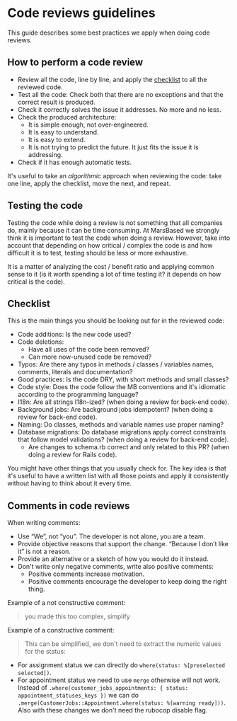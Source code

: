 # Code reviews guidelines

This guide describes some best practices we apply when doing code reviews.

## How to perform a code review

* Review all the code, line by line, and apply the [checklist](#checklist) to all the reviewed code.
* Test all the code: Check both that there are no exceptions and that the correct result is produced.
* Check it correctly solves the issue it addresses. No more and no less.
* Check the produced architecture:
  * It is simple enough, not over-engineered.
  * It is easy to understand.
  * It is easy to extend.
  * It is not trying to predict the future. It just fits the issue it is addressing.
* Check if it has enough automatic tests.

It's useful to take an *algorithmic* approach when reviewing the code: take one line, apply the checklist, move the next, and repeat.

## Testing the code

Testing the code while doing a review is not something that all companies do, mainly because it can be time consuming. At MarsBased we strongly think it is important to test the code when doing a review. However, take into account that depending on how critical / complex the code is and how difficult it is to test, testing should be less or more exhaustive.

It is a matter of analyzing the cost / benefit ratio and applying common sense to it (is it worth spending a lot of time testing it? it depends on how critical is the code).

## Checklist

This is the main things you should be looking out for in the reviewed code:

* Code additions: Is the new code used?
* Code deletions:
  * Have all uses of the code been removed?
  * Can more now-unused code be removed?
* Typos: Are there any typos in methods / classes / variables names, comments, literals and documentation?
* Good practices: Is the code DRY, with short methods and small classes?
* Code style: Does the code follow the MB conventions and it's idiomatic according to the programming language?
* I18n: Are all strings I18n-ized? (when doing a review for back-end code).
* Background jobs: Are background jobs idempotent? (when doing a review for back-end code).
* Naming: Do classes, methods and variable names use proper naming?
* Database migrations: Do database migrations apply correct constraints that follow model validations? (when doing a review for back-end code).
  * Are changes to schema.rb correct and only related to this PR? (when doing a review for Rails code).

You might have other things that you usually check for. The key idea is that it's useful to have a written list with all those points and apply it consistently without having to think about it every time.

## Comments in code reviews

When writing comments:
* Use “We”, not “you”. The developer is not alone, you are a team.
* Provide objective reasons that support the change. “Because I don’t like it” is not a reason.
* Provide an alternative or a sketch of how you would do it instead.
* Don't write only negative comments, write also positive comments:
  * Positive comments increase motivation.
  * Positive comments encourage the developer to keep doing the right thing.

Example of a not constructive comment:

> you made this too complex, simplify

Example of a constructive comment:

> This can be simplified, we don't need to extract the numeric values for the status:
* For assignment status we can directly do `where(status: %[preselected selected])`.
* For appointment status we need to use `merge` otherwise will not work. Instead of `.where(customer_jobs_appointments: { status: appointment_statuses_keys })` we can do `.merge(CustomerJobs::Appointment.where(status: %[warning ready]))`.
Also with these changes we don't need the rubocop disable flag.
